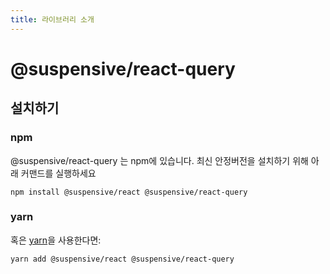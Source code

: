 ```yaml
---
title: 라이브러리 소개
---
```


# @suspensive/react-query

## 설치하기

### npm

@suspensive/react-query 는 npm에 있습니다. 최신 안정버전을 설치하기 위해 아래 커맨드를 실행하세요

```shell
npm install @suspensive/react @suspensive/react-query
```

### yarn

혹은 <a href="https://classic.yarnpkg.com/en/docs/install/" target="_blank">yarn</a>을 사용한다면:

```shell
yarn add @suspensive/react @suspensive/react-query
```
